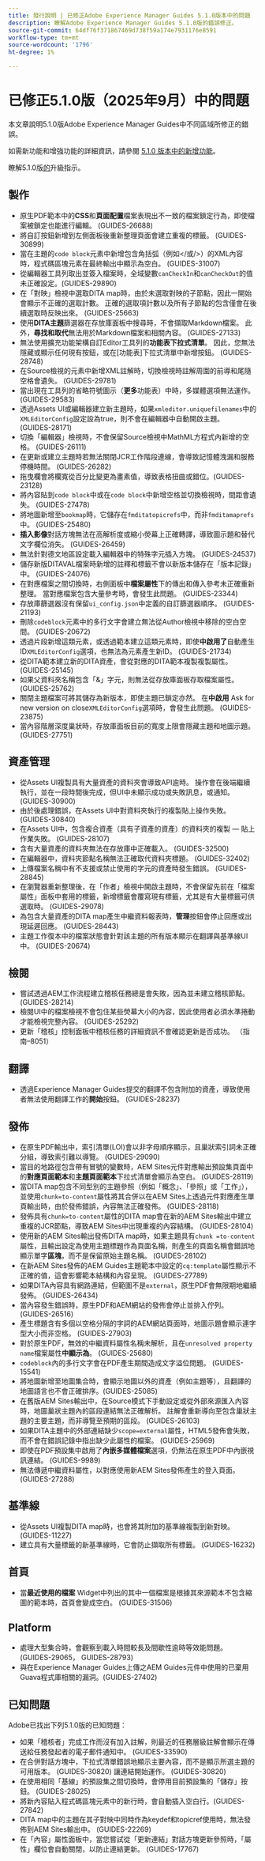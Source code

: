 ```yaml
---
title: 發行說明 | 已修正Adobe Experience Manager Guides 5.1.0版本中的問題
description: 瞭解Adobe Experience Manager Guides 5.1.0版的錯誤修正。
source-git-commit: 64df76f371867469d738f59a174e7931176e8591
workflow-type: tm+mt
source-wordcount: '1796'
ht-degree: 1%

---
```


# 已修正5.1.0版（2025年9月）中的問題

本文章說明5.1.0版Adobe Experience Manager Guides中不同區域所修正的錯誤。


如需新功能和增強功能的詳細資訊，請參閱 [5.1.0 版本中的新增功能](whats-new-5-1-0.md)。

瞭解5.1.0版[的](upgrade-instructions-5-1-0.md)升級指示。


## 製作

- 原生PDF範本中的&#x200B;**CSS**&#x200B;和&#x200B;**頁面配置**&#x200B;檔案表現出不一致的檔案鎖定行為，即使檔案被鎖定也能進行編輯。 (GUIDES-26688)
- 將自訂按鈕新增到左側面板後重新整理頁面會建立重複的標籤。 (GUIDES-30899)
- 當在主題的`code block`元素中新增包含角括弧（例如&lt;/或/>）的XML內容時，程式碼區塊元素在最終輸出中顯示為空白。 (GUIDES-31007)
- 從編輯器工具列取出並簽入檔案時，全域變數`canCheckIn`和`canCheckOut`的值未正確設定。(GUIDES-29890)
- 在「對映」檢視中選取DITA map時，由於未選取對映的子節點，因此一開始會顯示不正確的選取計數。 正確的選取項計數以及所有子節點的包含僅會在後續選取時反映出來。 (GUIDES-25663)
- 使用&#x200B;**DITA主題**&#x200B;篩選器在存放庫面板中搜尋時，不會擷取Markdown檔案。 此外，**尋找和取代**&#x200B;無法用於Markdown檔案和相關內容。 (GUIDES-27133)
- 無法使用擴充功能架構自訂Editor工具列的&#x200B;**功能表下拉式清單**。 因此，您無法隱藏或顯示任何現有按鈕，或在[功能表]下拉式清單中新增按鈕。 (GUIDES-28748)
- 在Source檢視的元素中新增XML註解時，切換檢視時註解周圍的前導和尾隨空格會遺失。 (GUIDES-29781)
- 當出現在工具列的省略符號圖示（**更多**&#x200B;功能表）中時，多媒體選項無法運作。 (GUIDES-29583)
- 透過Assets UI或編輯器建立新主題時，如果`xmleditor.uniquefilenames`中的`XMLEditorConfig`設定設為true，則不會在編輯器中自動開啟主題。 (GUIDES-28171)
- 切換「編輯器」檢視時，不會保留Source檢視中MathML方程式內新增的空格。 (GUIDES-26111)
- 在更新或建立主題時若無法關閉JCR工作階段連線，會導致記憶體洩漏和服務停機時間。 (GUIDES-26282)
- 拖曳欄會將欄寬從百分比變更為畫素值，導致表格扭曲或錯位。(GUIDES-23128)
- 將內容貼到`code block`中或在`code block`中新增空格並切換檢視時，間距會遺失。 (GUIDES-27478)
- 將地圖新增至`bookmap`時，它儲存在`fmditatopicrefs`中，而非`fmditamaprefs`中。 (GUIDES-25480)
- **插入影像**&#x200B;對話方塊無法在高解析度或縮小熒幕上正確轉譯，導致圖示題和替代文字欄位消失。 (GUIDES-26459)
- 無法針對德文地區設定載入編輯器中的特殊字元插入方塊。 (GUIDES-24537)
- 儲存新版DITAVAL檔案時新增的註釋和標籤不會以新版本儲存在「版本記錄」中。 (GUIDES-24076)
- 在對應檔案之間切換時，右側面板中&#x200B;**檔案屬性**&#x200B;下的傳出和傳入參考未正確重新整理。 當對應檔案包含大量參考時，會發生此問題。 (GUIDES-23344)
- 存放庫篩選器沒有保留`ui_config.json`中定義的自訂篩選器順序。 (GUIDES-21193)
- 刪除`codeblock`元素中的多行文字會建立無法從Author檢視中移除的空白空間。 (GUIDES-20672)
- 透過片段新增這類元素，或透過範本建立這類元素時，即使&#x200B;**中啟用了**&#x200B;自動產生ID`XMLEditorConfig`選項，也無法為元素產生新ID。 (GUIDES-21734)
- 從DITA範本建立新的DITA資產，會從對應的DITA範本複製複製屬性。 (GUIDES-25145)
- 如果父資料夾名稱包含「&amp;」字元，則無法從存放庫面板存取檔案屬性。 (GUIDES-25762)
- 關閉主題檔案可將其儲存為新版本，即使主題已鎖定亦然。 在&#x200B;**中啟用** Ask for new version on close`XMLEditorConfig`選項時，會發生此問題。 (GUIDES-23875)
- 當內容階層深度巢狀時，存放庫面板目前的寬度上限會隱藏主題和地圖示題。 (GUIDES-27751)

## 資產管理

- 從Assets UI複製具有大量資產的資料夾會導致API逾時。 操作會在後端繼續執行，並在一段時間後完成，但UI中未顯示成功或失敗訊息，或通知。 (GUIDES-30900)
- 由於後處理錯誤，在Assets UI中對資料夾執行的複製貼上操作失敗。 (GUIDES-30840)
- 在Assets UI中，包含複合資產（具有子資產的資產）的資料夾的複製 — 貼上作業失敗。 (GUIDES-28107)
- 含有大量資產的資料夾無法在存放庫中正確載入。 (GUIDES-32500)
- 在編輯器中，資料夾節點名稱無法正確取代資料夾標題。 (GUIDES-32402)
- 上傳檔案名稱中有不支援或禁止使用的字元的資產時發生錯誤。 (GUIDES-28845)
- 在瀏覽器重新整理後，在「作者」檢視中開啟主題時，不會保留先前在「檔案屬性」面板中套用的標籤，新增標籤會覆寫現有標籤，尤其是有大量標籤可供選取時。 (GUIDES-29078)
- 為包含大量資產的DITA map產生中繼資料報表時，**管理**&#x200B;按鈕會停止回應或出現延遲回應。 (GUIDES-28443)
- 主題工作復本中的檔案狀態會針對該主題的所有版本顯示在翻譯與基準線UI中。 (GUIDES-20674)

## 檢閱

- 嘗試透過AEM工作流程建立稽核任務總是會失敗，因為並未建立稽核節點。 (GUIDES-28214)
- 檢閱UI中的檔案檢視不會包住某些熒幕大小的內容，因此使用者必須水準捲動才能檢視完整內容。 (GUIDES-25292)
- 更新「稽核」控制面板中稽核任務的詳細資訊不會確認更新是否成功。 （指南–8051）

## 翻譯

- 透過Experience Manager Guides提交的翻譯不包含附加的資產，導致使用者無法使用翻譯工作的&#x200B;**開始**&#x200B;按鈕。 (GUIDES-28237)

## 發佈

- 在原生PDF輸出中，索引清單(LOI)會以非字母順序顯示，且巢狀索引詞未正確分組，導致索引難以導覽。 (GUIDES-29090)
- 當目的地路徑包含帶有冒號的變數時，AEM Sites元件對應輸出預設集頁面中的&#x200B;**對應頁面範本**&#x200B;和&#x200B;**主題頁面範本**&#x200B;下拉式清單會顯示為空白。 (GUIDES-28119)
- 當DITA map包含不同型別的主題參照（例如「概念」、「參照」或「工作」），並使用`chunk=to-content`屬性將其合併以在AEM Sites上透過元件對應產生單頁輸出時，由於發佈錯誤，內容無法正確發佈。 (GUIDES-28118)
- 發佈具有`chunk=to-content`屬性的DITA map會在新的AEM Sites輸出中建立重複的JCR節點，導致AEM Sites中出現重複的內容結構。 (GUIDES-28104)
- 使用新的AEM Sites輸出發佈DITA map時，如果主題具有`chunk =to-content`屬性，且輸出設定為使用主題標題作為頁面名稱，則產生的頁面名稱會錯誤地顯示單字&#x200B;**區塊**，而不是保留原始主題名稱。 (GUIDES-28102)
- 在新AEM Sites發佈的AEM Guides主題範本中設定的`cq:template`屬性顯示不正確的值，這會影響範本結構和內容呈現。 (GUIDES-27789)
- 如果DITA內容具有網路連結，但範圍不是`external`，原生PDF會無限期地繼續發佈。 (GUIDES-26434)
- 當內容發生錯誤時，原生PDF和AEM網站的發佈會停止並排入佇列。 (GUIDES-26516)
- 產生標題含有多個以空格分隔的字詞的AEM網站頁面時，地圖示題會顯示連字型大小而非空格。 (GUIDES-27903)
- 對於原生PDF，無效的中繼資料屬性名稱未解析，且在`unresolved property name`檔案屬性&#x200B;**中顯示為**。 (GUIDES-25680)
- `codeblock`內的多行文字會在PDF產生期間造成文字溢位問題。 (GUIDES-15541)
- 將地圖新增至地圖集合時，會顯示地圖以外的資產（例如主題等），且翻譯的地圖語言也不會正確排序。(GUIDES-25085)
- 在舊版AEM Sites輸出中，在Source模式下手動設定或從外部來源匯入內容時，地圖巢狀主題內的區段連結無法正確解析。 註解會重新導向至包含巢狀主題的主要主題，而非導覽至預期的區段。 (GUIDES-26103)
- 如果DITA主題中的外部連結缺少`scope=external`屬性，HTML5發佈會失敗，而不會在錯誤記錄中指出缺少此屬性的檔案。 (GUIDES-25969)
- 即使在PDF預設集中啟用了&#x200B;**內嵌多媒體檔案**&#x200B;選項，仍無法在原生PDF中內嵌視訊連結。 (GUIDES-9989)
- 無法傳遞中繼資料屬性，以對應使用新AEM Sites發佈產生的登入頁面。 (GUIDES-27288)

## 基準線

- 從Assets UI複製DITA map時，也會將其附加的基準線複製到新對映。 (GUIDES-11227)
- 建立具有大量標籤的新基準線時，它會防止擷取所有標籤。 (GUIDES-16232)

## 首頁

- 當&#x200B;**最近使用的檔案** Widget中列出的其中一個檔案是根據其來源範本不包含縮圖的範本時，首頁會變成空白。 (GUIDES-31506)

## Platform

- 處理大型集合時，會觀察到載入時間較長及間歇性逾時等效能問題。 (GUIDES-29065， GUIDES-28793)
- 與在Experience Manager Guides上傳之AEM Guides元件中使用的已棄用Guava程式庫相關的漏洞。(GUIDES-27402)

## 已知問題

Adobe已找出下列5.1.0版的已知問題：


- 如果「稽核者」完成工作而沒有加入註解，則最近的任務層級註解會顯示在傳送給任務發起者的電子郵件通知中。 (GUIDES-33590)
- 在合併對話方塊中，下拉式清單錯誤地顯示主要內容，而不是顯示所選主題的可用版本。 (GUIDES-30820)
讓連結開始運作。 (GUIDES-30820)
- 在使用相同「基線」的預設集之間切換時，會停用目前預設集的「儲存」按鈕。 (GUIDES-28025)
- 將新內容貼入程式碼區塊元素中的新行時，會自動插入空白行。(GUIDES-27842)
- DITA map中的主題在其子對映中同時作為keydef和topicref使用時，無法發佈到AEM Sites輸出中。 (GUIDES-22269)
- 在「內容」屬性面板中，當您嘗試從「更新連結」對話方塊更新參照時，「屬性」欄位會自動關閉，以防止連結更新。 (GUIDES-17767)